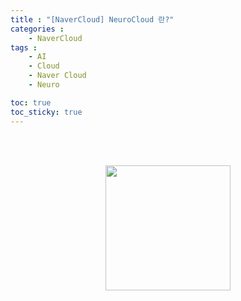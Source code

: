 ```yaml
---
title : "[NaverCloud] NeuroCloud 란?"
categories : 
    - NaverCloud
tags :
    - AI
    - Cloud
    - Naver Cloud
    - Neuro

toc: true
toc_sticky: true
---
```



<br><br>
<div style="text-align:center;">
<img src="https://github.com/hyundo0630/hyundo0630.github.io/blob/main/images/%EA%B0%90%EC%82%AC%ED%95%A9%EB%8B%88%EB%8B%A4.gif?raw=true" width="200" height="200">